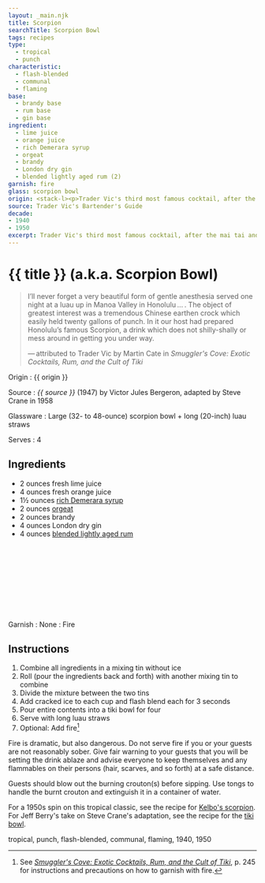 ```yaml
---
layout: _main.njk
title: Scorpion
searchTitle: Scorpion Bowl
tags: recipes
type:
  - tropical
  - punch
characteristic:
  - flash-blended
  - communal
  - flaming
base:
  - brandy base
  - rum base
  - gin base
ingredient:
  - lime juice
  - orange juice
  - rich Demerara syrup
  - orgeat
  - brandy
  - London dry gin
  - blended lightly aged rum (2)
garnish: fire
glass: scorpion bowl
origin: <stack-l><p>Trader Vic's third most famous cocktail, after the mai tai and the fog cutter. According to Martin Cate, Vic was inspired by a communal punch he drank at a luau in Hawaii and a <a href="https://en.wikipedia.org/wiki/Kava_culture" target="_blank" rel="external noopener">kava bowl ceremony</a> he witnessed in Micronesia.</p><p>Vic's 1947 recipe included lemon juice, gin, and white wine. He revised the recipe for single portions in the 1972 <cite>Trader Vic's Bartender's Guide</cite> reprint, omitting the gin and wine.<p><p>When Steve Crane, owner of the Luau in Beverly Hills, adapted the recipe in 1958 he swapped out the lemon juice in Trader Vic's recipe for lime juice and also dropped the white wine.</p></stack-l>
source: Trader Vic's Bartender's Guide
decade:
- 1940
- 1950
excerpt: Trader Vic's third most famous cocktail, after the mai tai and the fog cutter.
---
```

<!-- markdownlint-disable MD025 -->
# {{ title }} (a.k.a. Scorpion Bowl)
<!-- markdownlint-disable MD025 -->

> I’ll never forget a very beautiful form of gentle anesthesia served one night at a luau up in Manoa Valley in Honolulu&NoBreak;&thinsp;&NoBreak;…&NoBreak;&thinsp;&NoBreak;. The object of greatest interest was a tremendous Chinese earthen crock which easily held twenty gallons of punch. In it our host had prepared Honolulu’s famous Scorpion, a drink which does not shilly-shally or mess around in getting you under way.
>
> —&NoBreak;&thinsp;&NoBreak;attributed to Trader Vic by Martin Cate in <cite>Smuggler's Cove&colon; Exotic Cocktails, Rum, and the Cult of Tiki</cite>

Origin
  : {{ origin }}

Source
  : <cite><span data-pagefind-filter="Source">{{ source }}</span></cite> (1947) by  Victor Jules Bergeron, adapted by Steve Crane in 1958

Glassware
  : Large (32- to 48-ounce) scorpion bowl + long (20-inch) luau straws

Serves
  : 4

## Ingredients

* 2 ounces fresh lime juice
* 4 ounces fresh orange juice
* 1&frac12; ounces [rich Demerara syrup](/mixes/2-1-simple-syrup)
* 2 ounces [orgeat](/mixes/orgeat/)
* 2 ounces brandy
* 4 ounces London dry gin
* 4 ounces [blended lightly aged rum](/rums/04-rum-blended-lightly-aged/)<icon-l space="1em" class="bigger" label="(2)"><span class="with-icon"><svg class="icon"><use href="/assets/images/icons/circle-2.svg#circle-2"></use></svg></span></icon-l>

Garnish
  : <span data-pagefind-filter="Garnish">None</span>
  : <span data-pagefind-filter="Garnish">Fire</span>

## Instructions

1. Combine all ingredients in a mixing tin without ice
2. Roll (pour the ingredients back and forth) with another mixing tin to combine
3. Divide the mixture between the two tins
4. Add cracked ice to each cup and flash blend each for 3 seconds
5. Pour entire contents into a tiki bowl for four
6. Serve with long luau straws
7. Optional: Add fire[^1]

[^1]: See <cite><a href="https://www.smugglerscovesf.com/store/smugglers-cove-exotic-cocktails-rum-and-the-cult-of-tiki-signed" target="_blank" rel="external noopener">Smuggler's Cove&colon; Exotic Cocktails, Rum, and the Cult of Tiki</a></cite>, p. 245 for instructions and precautions on how to garnish with fire.

<tiki-callout type="danger">

  Fire is dramatic, but also dangerous. Do not serve fire if you or your guests are not reasonably sober. Give fair warning to your guests that you will be setting the drink ablaze and advise everyone to keep themselves and any flammables on their persons (hair, scarves, and so forth) at a safe distance.

  Guests should blow out the burning crouton(s) before sipping. Use tongs to handle the burnt crouton and extinguish it in a container of water.

</tiki-callout>

<tiki-callout type="tip">

  For a 1950s spin on this tropical classic, see the recipe for [Kelbo's scorpion](/recipes/kelbos-scorpion/). For Jeff Berry's take on Steve Crane's adaptation, see the recipe for the [tiki bowl](/recipes/tiki-bowl/).
</tiki-callout>

<div
  class="sr-only"
  data-cat[0]="Drink"
  data-type[0]="Tropical"
  data-type[1]="Punch"
  data-char[0]="Flash-blended"
  data-char[1]="Communal"
  data-char[2]="Flaming"
  data-base[0]="Brandy"
  data-base[1]="Rum/Cane spirits"
  data-base[2]="Gin"
  data-ingredient[0]="Lime juice"
  data-ingredient[1]="Orange juice"
  data-ingredient[2]="Rich Demerara syrup"
  data-ingredient[3]="Orgeat"
  data-ingredient[4]="Brandy"
  data-ingredient[5]="Gin, London dry"
  data-ingredient[6]="Blended lightly aged rum [2]"
  data-juice[0]="Lime juice"
  data-juice[1]="Orange juice"
  data-syrup[0]="Rich Demerara syrup"
  data-syrup[1]="Orgeat"
  data-liquor[0]="Brandy"
  data-liquor[1]="Gin, London dry"
  data-liquor[2]="Blended lightly aged rum [2]"
  data-origin[0]="Trader Vic"
  data-origin[1]="Victor Bergeron"
  data-origin[2]="Steve Crane"
  data-glass[0]="Scorpion bowl"
  data-glass[1]="Scorpion bowl, large (32- to 48-ounce)"
  data-glass[2]="Luau straws"
  data-decade[0]="1940"
  data-decade[1]="1950"
  data-pagefind-filter="
    Category[data-cat[0]],
    Type[data-type[0]],
    Type[data-type[1]],
    Characteristic[data-char[0]],
    Characteristic[data-char[1]],
    Characteristic[data-char[2]],
    Base[data-base[0]],
    Base[data-base[1]],
    Base[data-base[2]],
    Ingredient[data-ingredient[0]],
    Ingredient[data-ingredient[1]],
    Ingredient[data-ingredient[2]],
    Ingredient[data-ingredient[3]],
    Ingredient[data-ingredient[4]],
    Ingredient[data-ingredient[5]],
    Ingredient[data-ingredient[6]],
    Juice[data-juice[0]],
    Juice[data-juice[1]],
    Syrup[data-syrup[0]],
    Syrup[data-syrup[1]],
    Liquor[data-liquor[0]],
    Liquor[data-liquor[1]],
    Liquor[data-liquor[2]],
    Origin[data-origin[0]],
    Origin[data-origin[1]],
    Origin[data-origin[2]],
    Glassware[data-glass[0]],
    Glassware[data-glass[1]],
    Glassware[data-glass[2]],
    Decade[data-decade[0]],
    Decade[data-decade[1]]
  "
>
</div>

<div class="keywords" aria-hidden>tropical, punch, flash-blended, communal, flaming, 1940, 1950</div>
